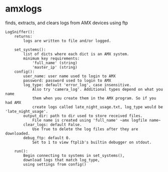 # amxlogs
finds, extracts, and clears logs from AMX devices using ftp

	LogSniffer():
		returns:
			logs are written to file and/or logged.

		set_systems():
			list of dicts where each dict is an AMX system.
			minimum key requirements:
				'full_name' (string)
				'master_ip' (string)
		config():
			user_name: user name used to login to AMX
			password: password used to login to AMX
			log_type: default 'error_log', case insensitive.
				Also try 'camera_log'. Additional types depend on what you name
				them when you create them in the AMX program. So if you had AMX
				create logs called late_night_usage.txt, log_type would be 'late_night_usage'.
			output_dir: path to dir used to store received files.
				File name is created using 'full_name' ~amx logfile name~
			clear_logs: default False.
				Use True to delete the log files after they are downloaded.
			debug_ftp: default 0.
				Set to 1 to view ftplib's builtin debugger on stdout.
			
		run():
			Begin connecting to systems in set_systems(),
			download logs that match log_type,
			using settings from config()
